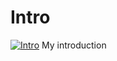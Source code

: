 # Intro

[![Intro](https://i2.ytimg.com/vi/U3Ne_yX4tYo/hqdefault.jpg "Intro")](https://www.youtube.com/watch?v=U3Ne_yX4tYo)
My introduction


